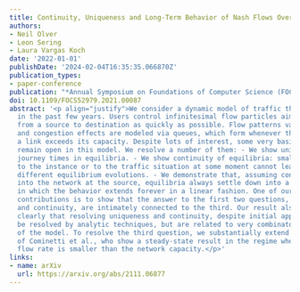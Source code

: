 ```yaml
---
title: Continuity, Uniqueness and Long-Term Behavior of Nash Flows Over Time
authors:
- Neil Olver
- Leon Sering
- Laura Vargas Koch
date: '2022-01-01'
publishDate: '2024-02-04T16:35:35.066870Z'
publication_types:
- paper-conference
publication: "*Annual Symposium on Foundations of Computer Science (FOCS'21)*"
doi: 10.1109/FOCS52979.2021.00087
abstract: '<p align="justify">We consider a dynamic model of traffic that has received a lot of attention
  in the past few years. Users control infinitesimal flow particles aiming to travel
  from a source to destination as quickly as possible. Flow patterns vary over time,
  and congestion effects are modeled via queues, which form whenever the inflow into
  a link exceeds its capacity. Despite lots of interest, some very basic questions
  remain open in this model. We resolve a number of them: - We show uniqueness of
  journey times in equilibria. - We show continuity of equilibria: small perturbations
  to the instance or to the traffic situation at some moment cannot lead to wildly
  different equilibrium evolutions. - We demonstrate that, assuming constant inflow
  into the network at the source, equilibria always settle down into a \"steady state\"
  in which the behavior extends forever in a linear fashion. One of our main conceptual
  contributions is to show that the answer to the first two questions, on uniqueness
  and continuity, are intimately connected to the third. Our result also shows very
  clearly that resolving uniqueness and continuity, despite initial appearances, cannot
  be resolved by analytic techniques, but are related to very combinatorial aspects
  of the model. To resolve the third question, we substantially extend the approach
  of Cominetti et al., who show a steady-state result in the regime where the input
  flow rate is smaller than the network capacity.</p>'
links:
- name: arXiv
  url: https://arxiv.org/abs/2111.06877
---
```

